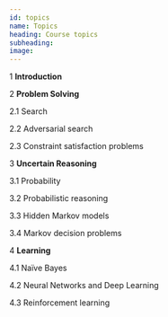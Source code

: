 ```yaml
---
id: topics
name: Topics
heading: Course topics
subheading: 
image: 
---
```


1 **Introduction**

2 **Problem Solving**

2.1 Search

2.2 Adversarial search

2.3 Constraint satisfaction problems

3 **Uncertain Reasoning**

3.1 Probability

3.2 Probabilistic reasoning

3.3 Hidden Markov models

3.4 Markov decision problems

4 **Learning**

4.1 Naïve Bayes

4.2 Neural Networks and Deep Learning

4.3 Reinforcement learning
